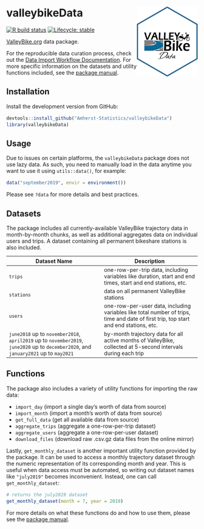 
# valleybikeData <img src="man/figures/logo.png" title="Logo created with hexSticker" width="160px" align="right"/>

<!-- badges: start -->

[![R build
status](https://github.com/Amherst-Statistics/valleybikeData/workflows/R-CMD-check/badge.svg)](https://github.com/Amherst-Statistics/valleybikeData/actions)
[![Lifecycle:
stable](https://lifecycle.r-lib.org/articles/figures/lifecycle-stable.svg)](https://lifecycle.r-lib.org/articles/stages.html#stable)
<!-- badges: end -->

[ValleyBike.org](https://www.valleybike.org/) data package.

For the reproducible data curation process, check out the [Data Import
Workflow
Documentation](https://amherst-statistics.github.io/valleybikeData/).
For more specific information on the datasets and utility functions
included, see the [package
manual](https://github.com/Amherst-Statistics/valleybikeData/blob/master/valleybikeData_0.0.1.pdf).

## Installation

Install the development version from GitHub:

``` r
devtools::install_github("Amherst-Statistics/valleybikeData")
library(valleybikeData)
```

## Usage

Due to issues on certain platforms, the `valleybikeData` package does
not use lazy data. As such, you need to manually load in the data
anytime you want to use it using `utils::data()`, for example:

``` r
data("september2019", envir = environment())
```

Please see `?data` for more details and best practices.

## Datasets

The package includes all currently-available ValleyBike trajectory data
in month-by-month chunks, as well as additional aggregates data on
individual users and trips. A dataset containing all permanent bikeshare
stations is also included.

| Dataset Name                                                                                                                          | Description                                                                                                                          |
| ------------------------------------------------------------------------------------------------------------------------------------- | ------------------------------------------------------------------------------------------------------------------------------------ |
| `trips`                                                                                                                               | one-row-per-trip data, including variables like duration, start and end times, start and end stations, etc.                          |
| `stations`                                                                                                                            | data on all permanent ValleyBike stations                                                                                            |
| `users`                                                                                                                               | one-row-per-user data, including variables like total number of trips, time and date of first trip, top start and end stations, etc. |
| `june2018` up to `november2018`, `april2019` up to `november2019`, `june2020` up to `december2020`, and `january2021` up to `may2021` | by-month trajectory data for all active months of ValleyBike, collected at 5-second intervals during each trip                       |

## Functions

The package also includes a variety of utility functions for importing
the raw data:

  - `import_day` (import a single day’s worth of data from source)
  - `import_month` (import a month’s worth of data from source)
  - `get_full_data` (get all available data from source)
  - `aggregate_trips` (aggregate a one-row-per-trip dataset)
  - `aggregate_users` (aggregate a one-row-per-user dataset)
  - `download_files` (download raw .csv.gz data files from the online
    mirror)

Lastly, `get_monthly_dataset` is another important utility function
provided by the package. It can be used to access a monthly trajectory
dataset through the numeric representation of its corresponding month
and year. This is useful when data access must be automated, so writing
out dataset names like `"july2019"` becomes inconvenient. Instead, one
can call `get_monthly_dataset`:

``` r
# returns the july2019 dataset
get_monthly_dataset(month = 7, year = 2019)
```

For more details on what these functions do and how to use them, please
see the [package
manual](https://github.com/Amherst-Statistics/valleybikeData/blob/master/valleybikeData_1.0.0.pdf).
